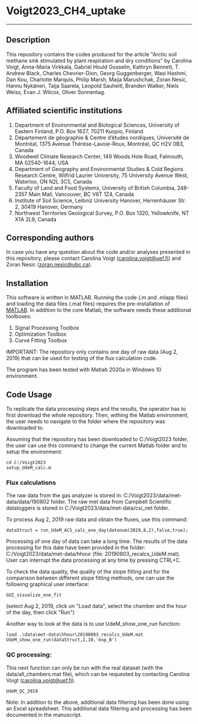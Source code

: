 # Voigt2023_CH4_uptake

***
## Description
This repository contains the codes produced for the article "Arctic soil methane sink stimulated by plant respiration and dry conditions" by Carolina Voigt, Anna-Maria Virkkala, Gabriel Hould Gosselin, Kathryn Bennett, T. Andrew Black, Charles Chevrier-Dion, Georg Guggenberger, Wasi Hashmi, Dan Kou, Charlotte Marquis, Philip Marsh, Maija Marushchak, Zoran Nesic, Hannu Nykänen, Taija Saarela, Leopold Sauheitl, Branden Walker, Niels Weiss, Evan J. Wilcox, Oliver Sonnentag.

## Affiliated scientific institutions
1. Department of Environmental and Biological Sciences, University of Eastern Finland, P.O. Box 1627, 70211 Kuopio, Finland
2. Département de géographie & Centre d’études nordiques, Université de Montréal, 1375 Avenue Thérèse-Lavoie-Roux, Montréal, QC H2V 0B3, Canada
3. Woodwell Climate Research Center, 149 Woods Hole Road, Falmouth, MA 02540-1644, USA
4. Department of Geography and Environmental Studies & Cold Regions Research Centre, Wilfrid Laurier University, 75 University Avenue West, Waterloo, ON N2L 3C5, Canada
5. Faculty of Land and Food Systems, University of British Columbia, 248-2357 Main Mall, Vancouver, BC V6T 1Z4, Canada
6. Institute of Soil Science, Leibniz University Hanover, Herrenhäuser Str. 2, 30419 Hanover, Germany
7. Northwest Territories Geological Survey, P.O. Box 1320, Yellowknife, NT X1A 2L9, Canada

## Corresponding authors
In case you have any question about the code and/or analyses presented in this repository, please contact Carolina Voigt (carolina.voigt@uef.fi) and Zoran Nesic (zoran.nesic@ubc.ca).

## Installation
This software is written in MATLAB. Running the code (.m and .mlapp files) and loading the data files (.mat files) requires the pre-installation of [MATLAB](/https://www.mathworks.com/products/matlab.html). In addition to the core Matlab, the software needs these additional toolboxes:
1. Signal Processing Toolbox
2. Optimization Toolbox
3. Curve Fitting Toolbox

IMPORTANT: The repository only contains one day of raw data (Aug 2, 2019) that can be used for testing of the flux calculation code. 

The program has been tested with Matlab 2020a in Windows 10 environment.

## Code Usage
To replicate the data processing steps and the results, the operator has to first download the whole repository. Then, withing the Matlab environment, the user needs to navigate to the folder where the repository was downloaded to. 

Assuming that the repository has been downloaded to C:/Voigt2023 folder, the user can use this command to change the current Matlab folder and to setup the environment:

```
cd C:/Voigt2023
setup_UdeM_calc.m
```
### Flux calculations
The raw data from the gas analyzer is stored in: C:/Voigt2023/data/met-data/data/190802 folder. The raw met data from Campbell Scientific dataloggers is stored in C:/Voigt2023/data/met-data/csi_net folder.

To process Aug 2, 2019 raw data and obtain the fluxes, use this command:
```
dataStruct = run_UdeM_ACS_calc_one_day(datenum(2019,8,2),false,true);
```
Processing of one day of data can take a long time. The results of the data processing for this date have been provided in the folder:  C:/Voigt2023/data/met-data/hhour (file: 20190803_recalcs_UdeM.mat). User can interrupt the data processing at any time by pressing CTRL+C.

To check the data quality, the quality of the slope fitting and for the comparison between different slope fitting methods, one can use the following graphical user interface:
```
GUI_visualize_one_fit
``` 
(select Aug 2, 2019, click on "Load data", select the chamber and the hour of the day, then click "Run")

Another way to look at the data is to use UdeM_show_one_run function:
```
load .\data\met-data\hhour\20190803_recalcs_UdeM.mat
UdeM_show_one_run(dataStruct,2,10,'exp_B')
```

### QC processing:
This next function can only be run with the real dataset (with the data/all_chambers.mat file), which can be requested by contacting Carolina Voigt (carolina.voigt@uef.fi).

```
UdeM_QC_2019
```
Note: In addition to the above, additional data filtering has been done using an Excel spreadsheet. This additional data filtering and processing has been documented in the manuscript.
